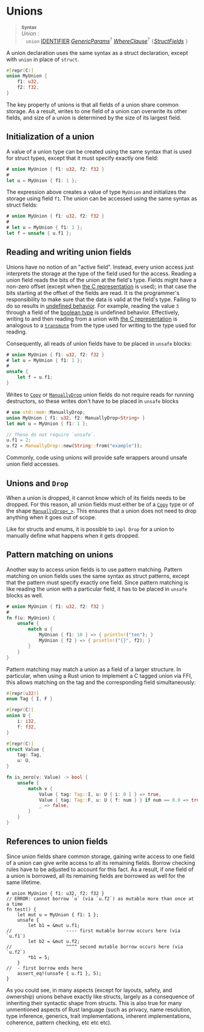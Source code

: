 # Unions

> **<sup>Syntax</sup>**\
> _Union_ :\
> &nbsp;&nbsp; `union` [IDENTIFIER]&nbsp;[_GenericParams_]<sup>?</sup> [_WhereClause_]<sup>?</sup>
>   `{`[_StructFields_] `}`

A union declaration uses the same syntax as a struct declaration, except with
`union` in place of `struct`.

```rust
#[repr(C)]
union MyUnion {
    f1: u32,
    f2: f32,
}
```

The key property of unions is that all fields of a union share common storage.
As a result, writes to one field of a union can overwrite its other fields, and
size of a union is determined by the size of its largest field.

## Initialization of a union

A value of a union type can be created using the same syntax that is used for
struct types, except that it must specify exactly one field:

```rust
# union MyUnion { f1: u32, f2: f32 }
#
let u = MyUnion { f1: 1 };
```

The expression above creates a value of type `MyUnion` and initializes the
storage using field `f1`. The union can be accessed using the same syntax as
struct fields:

```rust
# union MyUnion { f1: u32, f2: f32 }
#
# let u = MyUnion { f1: 1 };
let f = unsafe { u.f1 };
```

## Reading and writing union fields

Unions have no notion of an "active field". Instead, every union access just
interprets the storage at the type of the field used for the access. Reading a
union field reads the bits of the union at the field's type. Fields might have a
non-zero offset (except when [the C representation] is used); in that case the
bits starting at the offset of the fields are read. It is the programmer's
responsibility to make sure that the data is valid at the field's type. Failing
to do so results in [undefined behavior]. For example, reading the value `3`
through a field of the [boolean type] is undefined behavior. Effectively,
writing to and then reading from a union with [the C representation] is
analogous to a [`transmute`] from the type used for writing to the type used for
reading.

Consequently, all reads of union fields have to be placed in `unsafe` blocks:

```rust
# union MyUnion { f1: u32, f2: f32 }
# let u = MyUnion { f1: 1 };
#
unsafe {
    let f = u.f1;
}
```

Writes to [`Copy`] or [`ManuallyDrop`][ManuallyDrop] union fields do not
require reads for running destructors, so these writes don't have to be placed
in `unsafe` blocks

```rust
# use std::mem::ManuallyDrop;
union MyUnion { f1: u32, f2: ManuallyDrop<String> }
let mut u = MyUnion { f1: 1 };

// These do not require `unsafe`.
u.f1 = 2;
u.f2 = ManuallyDrop::new(String::from("example"));
```

Commonly, code using unions will provide safe wrappers around unsafe union
field accesses.

## Unions and `Drop`

When a union is dropped, it cannot know which of its fields needs to be dropped.
For this reason, all union fields must either be of a [`Copy`] type or of the
shape [`ManuallyDrop<_>`][ManuallyDrop].  This ensures that a union does not
need to drop anything when it goes out of scope.

Like for structs and enums, it is possible to `impl Drop` for a union to
manually define what happens when it gets dropped.

## Pattern matching on unions

Another way to access union fields is to use pattern matching. Pattern matching
on union fields uses the same syntax as struct patterns, except that the pattern
must specify exactly one field. Since pattern matching is like reading the union
with a particular field, it has to be placed in `unsafe` blocks as well.

```rust
# union MyUnion { f1: u32, f2: f32 }
#
fn f(u: MyUnion) {
    unsafe {
        match u {
            MyUnion { f1: 10 } => { println!("ten"); }
            MyUnion { f2 } => { println!("{}", f2); }
        }
    }
}
```

Pattern matching may match a union as a field of a larger structure. In
particular, when using a Rust union to implement a C tagged union via FFI, this
allows matching on the tag and the corresponding field simultaneously:

```rust
#[repr(u32)]
enum Tag { I, F }

#[repr(C)]
union U {
    i: i32,
    f: f32,
}

#[repr(C)]
struct Value {
    tag: Tag,
    u: U,
}

fn is_zero(v: Value) -> bool {
    unsafe {
        match v {
            Value { tag: Tag::I, u: U { i: 0 } } => true,
            Value { tag: Tag::F, u: U { f: num } } if num == 0.0 => true,
            _ => false,
        }
    }
}
```

## References to union fields

Since union fields share common storage, gaining write access to one field of a
union can give write access to all its remaining fields. Borrow checking rules
have to be adjusted to account for this fact. As a result, if one field of a
union is borrowed, all its remaining fields are borrowed as well for the same
lifetime.

```rust,compile_fail
# union MyUnion { f1: u32, f2: f32 }
// ERROR: cannot borrow `u` (via `u.f2`) as mutable more than once at a time
fn test() {
    let mut u = MyUnion { f1: 1 };
    unsafe {
        let b1 = &mut u.f1;
//                    ---- first mutable borrow occurs here (via `u.f1`)
        let b2 = &mut u.f2;
//                    ^^^^ second mutable borrow occurs here (via `u.f2`)
        *b1 = 5;
    }
//  - first borrow ends here
    assert_eq!(unsafe { u.f1 }, 5);
}
```

As you could see, in many aspects (except for layouts, safety, and ownership)
unions behave exactly like structs, largely as a consequence of inheriting
their syntactic shape from structs. This is also true for many unmentioned
aspects of Rust language (such as privacy, name resolution, type inference,
generics, trait implementations, inherent implementations, coherence, pattern
checking, etc etc etc).

[IDENTIFIER]: ../identifiers.md
[_GenericParams_]: generics.md
[_WhereClause_]: generics.md#where-clauses
[_StructFields_]: structs.md
[`transmute`]: ../../std/mem/fn.transmute.html
[`Copy`]: ../../std/marker/trait.Copy.html
[boolean type]: ../types/boolean.md
[ManuallyDrop]: ../../std/mem/struct.ManuallyDrop.html
[the C representation]: ../type-layout.md#reprc-unions
[undefined behavior]: ../behavior-considered-undefined.html
